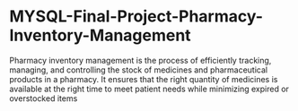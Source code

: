 # MYSQL-Final-Project-Pharmacy-Inventory-Management
Pharmacy inventory management is the process of efficiently tracking, managing, and controlling the stock of medicines and pharmaceutical products in a pharmacy. It ensures that the right quantity of medicines is available at the right time to meet patient needs while minimizing expired or overstocked items
